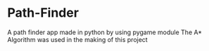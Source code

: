 # Path-Finder
A path finder app made in python by using pygame module
The A* Algorithm was used in the making of this project
